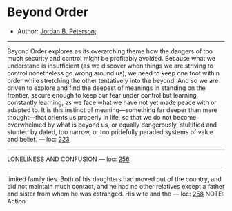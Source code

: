 # Beyond Order

* Author: [Jordan B. Peterson;]()
---
Beyond Order explores as its overarching theme how the dangers of too much security and control might be profitably avoided. Because what we understand is insufficient (as we discover when things we are striving to control nonetheless go wrong around us), we need to keep one foot within order while stretching the other tentatively into the beyond. And so we are driven to explore and find the deepest of meanings in standing on the frontier, secure enough to keep our fear under control but learning, constantly learning, as we face what we have not yet made peace with or adapted to. It is this instinct of meaning—something far deeper than mere thought—that orients us properly in life, so that we do not become overwhelmed by what is beyond us, or equally dangerously, stultified and stunted by dated, too narrow, or too pridefully paraded systems of value and belief. — loc: [223]()

---
LONELINESS AND CONFUSION — loc: [256]()

---
limited family ties. Both of his daughters had moved out of the country, and did not maintain much contact, and he had no other relatives except a father and sister from whom he was estranged. His wife and the — loc: [258]()
NOTE: Action



